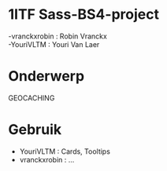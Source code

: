 # 1ITF Sass-BS4-project
-vranckxrobin : Robin Vranckx 
<br> 
-YouriVLTM : Youri Van Laer

# Onderwerp
GEOCACHING

# Gebruik
- YouriVLTM : Cards, Tooltips
- vranckxrobin : ...